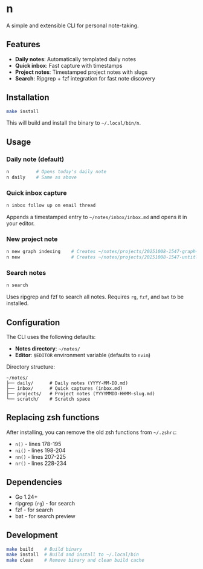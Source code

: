 # n

A simple and extensible CLI for personal note-taking.

## Features

- **Daily notes**: Automatically templated daily notes
- **Quick inbox**: Fast capture with timestamps
- **Project notes**: Timestamped project notes with slugs
- **Search**: Ripgrep + fzf integration for fast note discovery

## Installation

```bash
make install
```

This will build and install the binary to `~/.local/bin/n`.

## Usage

### Daily note (default)
```bash
n          # Opens today's daily note
n daily    # Same as above
```

### Quick inbox capture
```bash
n inbox follow up on email thread
```
Appends a timestamped entry to `~/notes/inbox/inbox.md` and opens it in your editor.

### New project note
```bash
n new graph indexing    # Creates ~/notes/projects/20251008-1547-graph-indexing.md
n new                   # Creates ~/notes/projects/20251008-1547-untitled.md
```

### Search notes
```bash
n search
```
Uses ripgrep and fzf to search all notes. Requires `rg`, `fzf`, and `bat` to be installed.

## Configuration

The CLI uses the following defaults:
- **Notes directory**: `~/notes/`
- **Editor**: `$EDITOR` environment variable (defaults to `nvim`)

Directory structure:
```
~/notes/
├── daily/      # Daily notes (YYYY-MM-DD.md)
├── inbox/      # Quick captures (inbox.md)
├── projects/   # Project notes (YYYYMMDD-HHMM-slug.md)
└── scratch/    # Scratch space
```

## Replacing zsh functions

After installing, you can remove the old zsh functions from `~/.zshrc`:
- `n()` - lines 178-195
- `ni()` - lines 198-204
- `nn()` - lines 207-225
- `nr()` - lines 228-234

## Dependencies

- Go 1.24+
- ripgrep (`rg`) - for search
- fzf - for search
- bat - for search preview

## Development

```bash
make build    # Build binary
make install  # Build and install to ~/.local/bin
make clean    # Remove binary and clean build cache
```
